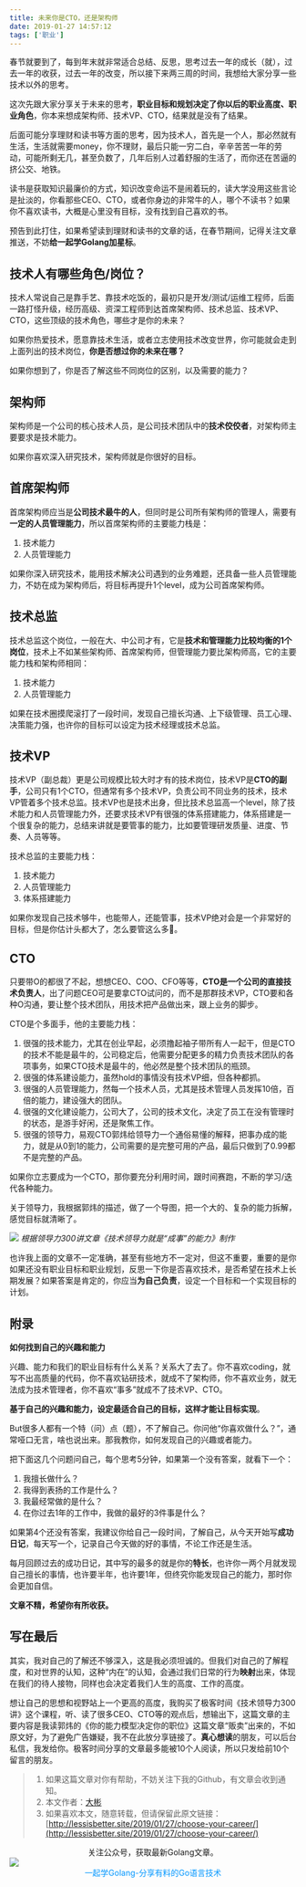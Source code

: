 ```yaml
---
title: 未来你是CTO，还是架构师
date: 2019-01-27 14:57:12
tags: ['职业']
---
```


春节就要到了，每到年末就非常适合总结、反思，思考过去一年的成长（就），过去一年的收获，过去一年的改变，所以接下来两三周的时间，我想给大家分享一些技术以外的思考。

这次先跟大家分享关于未来的思考，**职业目标和规划决定了你以后的职业高度、职业角色**，你本来想成架构师、技术VP、CTO，结果就是没有了结果。

后面可能分享理财和读书等方面的思考，因为技术人，首先是一个人，那必然就有生活，生活就需要money，你不理财，最后只能一穷二白，辛辛苦苦一年的劳动，可能所剩无几，甚至负数了，几年后别人过着舒服的生活了，而你还在苦逼的挤公交、地铁。

读书是获取知识最廉价的方式，知识改变命运不是闹着玩的，读大学没用这些言论是扯淡的，你看那些CEO、CTO，或者你身边的非常牛的人，哪个不读书？如果你不喜欢读书，大概是心里没有目标，没有找到自己喜欢的书。

预告到此打住，如果希望读到理财和读书的文章的话，在春节期间，记得关注文章推送，不妨**给一起学Golang加星标**。

## 技术人有哪些角色/岗位？

技术人常说自己是靠手艺、靠技术吃饭的，最初只是开发/测试/运维工程师，后面一路打怪升级，经历高级、资深工程师到达首席架构师、技术总监、技术VP、CTO，这些顶级的技术角色，哪些才是你的未来？

如果你热爱技术，愿意靠技术生活，或者立志使用技术改变世界，你可能就会走到上面列出的技术岗位，**你是否想过你的未来在哪？**

如果你想到了，你是否了解这些不同岗位的区别，以及需要的能力？

## 架构师

架构师是一个公司的核心技术人员，是公司技术团队中的**技术佼佼者**，对架构师主要要求是技术能力。

如果你喜欢深入研究技术，架构师就是你很好的目标。

## 首席架构师

首席架构师应当是**公司技术最牛的人**，但同时是公司所有架构师的管理人，需要有**一定的人员管理能力**，所以首席架构师的主要能力栈是：
1. 技术能力
2. 人员管理能力

如果你深入研究技术，能用技术解决公司遇到的业务难题，还具备一些人员管理能力，不妨在成为架构师后，将目标再提升1个level，成为公司首席架构师。

## 技术总监

技术总监这个岗位，一般在大、中公司才有，它是**技术和管理能力比较均衡的1个岗位**，技术上不如某些架构师、首席架构师，但管理能力要比架构师高，它的主要能力栈和架构师相同：
1. 技术能力
2. 人员管理能力 

如果在技术圈摸爬滚打了一段时间，发现自己擅长沟通、上下级管理、员工心理、决策能力强，也许你的目标可以设定为技术经理或技术总监。

## 技术VP

技术VP（副总裁）更是公司规模比较大时才有的技术岗位，技术VP是**CTO的副手**，公司只有1个CTO，但通常有多个技术VP，负责公司不同业务的技术，技术VP管着多个技术总监。技术VP也是技术出身，但比技术总监高一个level，除了技术能力和人员管理能力外，还要求技术VP有很强的体系搭建能力，体系搭建是一个很复杂的能力，总结来讲就是要管事的能力，比如要管理研发质量、进度、节奏、人员等等。

技术总监的主要能力栈：
1. 技术能力
2. 人员管理能力 
3. 体系搭建能力

如果你发现自己技术够牛，也能带人，还能管事，技术VP绝对会是一个非常好的目标，但是你估计头都大了，怎么要管这么多🙂。

## CTO

只要带O的都很了不起，想想CEO、COO、CFO等等，**CTO是一个公司的直接技术负责人**，出了问题CEO可是要拿CTO试问的，而不是那群技术VP，CTO要和各种O沟通，要让整个技术团队，用技术把产品做出来，跟上业务的脚步。

CTO是个多面手，他的主要能力栈：
1. 很强的技术能力，尤其在创业早起，必须撸起袖子带所有人一起干，但是CTO的技术不能是最牛的，公司稳定后，他需要分配更多的精力负责技术团队的各项事务，如果CTO技术是最牛的，他必然是整个技术团队的瓶颈。
1. 很强的体系建设能力，虽然hold的事情没有技术VP细，但各种都抓。
2. 很强的人员管理能力，然每一个技术人员，尤其是技术管理人员发挥10倍，百倍的能力，建设强大的团队。
3. 很强的文化建设能力，公司大了，公司的技术文化，决定了员工在没有管理时的状态，是游手好闲，还是聚焦工作。
4. 很强的领导力，易观CTO郭炜给领导力一个通俗易懂的解释，把事办成的能力，就是从0到1的能力，公司需要的是完整可用的产品，最后只做到了0.99都不是完整的产品。


如果你立志要成为一个CTO，那你要充分利用时间，跟时间赛跑，不断的学习/迭代各种能力。

关于领导力，我根据郭炜的描述，做了一个导图，把一个大的、复杂的能力拆解，感觉目标就清晰了。

![](http://img.lessisbetter.site/2019-01-leadership.svg)
*根据领导力300讲文章《技术领导力就是“成事”的能力》制作*


也许我上面的文章不一定准确，甚至有些地方不一定对，但这不重要，重要的是你如果还没有职业目标和职业规划，反思一下你是否喜欢技术，是否希望在技术上长期发展？如果答案是肯定的，你应当**为自己负责**，设定一个目标和一个实现目标的计划。

## 附录

**如何找到自己的兴趣和能力**

兴趣、能力和我们的职业目标有什么关系？关系大了去了。你不喜欢coding，就写不出高质量的代码，你不喜欢钻研技术，就成不了架构师，你不喜欢业务，就无法成为技术管理者，你不喜欢“事多”就成不了技术VP、CTO。

**基于自己的兴趣和能力，设定最适合自己的目标，这样才能让目标实现**。

But很多人都有一个特（问）点（题），不了解自己。你问他“你喜欢做什么？”，通常哑口无言，啥也说出来。那我教你，如何发现自己的兴趣或者能力。

把下面这几个问题问自己，每个思考5分钟，如果第一个没有答案，就看下一个：

1. 我擅长做什么？
3. 我得到表扬的工作是什么？
3. 我最经常做的是什么？
4. 在你过去1年的工作中，我做的最好的3件事是什么？

如果第4个还没有答案，我建议你给自己一段时间，了解自己，从今天开始写**成功日记**，每天写一个，记录自己今天做的好的事情，不论工作还是生活。

每月回顾过去的成功日记，其中写的最多的就是你的**特长**，也许你一两个月就发现自己擅长的事情，也许要半年，也许要1年，但终究你能发现自己的能力，那时你会更加自信。

**文章不精，希望你有所收获。**

## 写在最后

其实，我对自己的了解还不够深入，这是我必须坦诚的。但我们对自己的了解程度，和对世界的认知，这种“内在”的认知，会通过我们日常的行为**映射**出来，体现在我们的待人接物，同样也会决定着我们人生的高度、工作的高度。

想让自己的思想和视野站上一个更高的高度，我购买了极客时间《技术领导力300讲》这个课程，听、读了很多CEO、CTO等的观点后，想输出下，这篇文章的主要内容是我读郭炜的《你的能力模型决定你的职位》这篇文章“贩卖”出来的，不如原文好，为了避免广告嫌疑，我不在此放分享链接了。**真心想读**的朋友，可以后台私信，我发给你。极客时间分享的文章最多能被10个人阅读，所以只发给前10个留言的朋友。


> 1. 如果这篇文章对你有帮助，不妨关注下我的Github，有文章会收到通知。
> 2. 本文作者：[大彬](http://lessisbetter.site/about/)
> 3. 如果喜欢本文，随意转载，但请保留此原文链接：[http://lessisbetter.site/2019/01/27/choose-your-career/](http://lessisbetter.site/2019/01/27/choose-your-career/)


<div style="text-align:center">关注公众号，获取最新Golang文章。</div>
<img src="http://img.lessisbetter.site/2019-01-article_qrcode.jpg" style="border:0"  align=center />
<div style="color:#0096FF; text-align:center">一起学Golang-分享有料的Go语言技术</div>